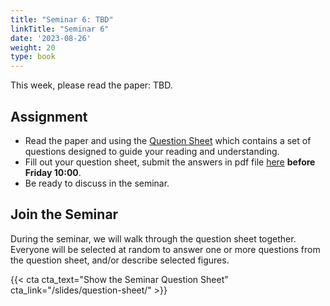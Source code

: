 ```yaml
---
title: "Seminar 6: TBD"
linkTitle: "Seminar 6"
date: '2023-08-26'
weight: 20
type: book
---
```


This week, please read the paper: TBD.

## Assignment

 - Read the paper and using the [Question Sheet](/question-sheet/) which contains a set of questions designed to guide your reading and understanding.
 - Fill out your question sheet, submit the answers in pdf file [here](https://forms.gle/WQTmKoYATgPPVFFd7) **before Friday 10:00**.
 - Be ready to discuss in the seminar.

## Join the Seminar

During the seminar, we will walk through the question sheet together. Everyone will be selected at random to answer one or more questions from the question sheet, and/or describe selected figures.

 {{< cta cta_text="Show the Seminar Question Sheet" cta_link="/slides/question-sheet/" >}}